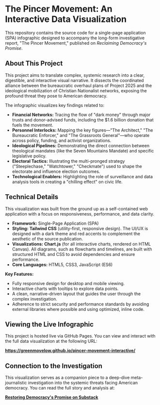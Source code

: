 # The Pincer Movement: An Interactive Data Visualization

This repository contains the source code for a single-page application (SPA) infographic designed to accompany the long-form investigative report, "The Pincer Movement," published on _Reclaiming Democracy's Promise_.

## About This Project

This project aims to translate complex, systemic research into a clear, digestible, and interactive visual narrative. It dissects the coordinated alliance between the bureaucratic overhaul plans of Project 2025 and the ideological mobilization of Christian Nationalist networks, exposing the profound threat they pose to American democracy.

The infographic visualizes key findings related to:

- **Financial Networks:** Tracing the flow of "dark money" through major trusts and donor-advised funds, including the $1.6 billion donation that fuels the movement.
- **Personnel Interlocks:** Mapping the key figures—"The Architect," "The Bureaucratic Enforcer," and "The Grassroots General"—who operate across policy, funding, and activist organizations.
- **Ideological Pipelines:** Demonstrating the direct connection between theological mandates (like the Seven Mountains Mandate) and specific legislative policy.
- **Electoral Tactics:** Illustrating the multi-pronged strategy ("Steeplechase," "Watchtower," "Checkmate") used to shape the electorate and influence election outcomes.
- **Technological Enablers:** Highlighting the role of surveillance and data analysis tools in creating a "chilling effect" on civic life.

## Technical Details

This visualization was built from the ground up as a self-contained web application with a focus on responsiveness, performance, and data clarity.

- **Framework:** Single-Page Application (SPA)
- **Styling:** **Tailwind CSS** (utility-first, responsive design). The UI/UX is designed with a dark theme and red accents to complement the aesthetic of the source publication.
- **Visualizations:** **Chart.js** (for all interactive charts, rendered on HTML Canvas). All diagrams, such as flowcharts and timelines, are built with structured HTML and CSS to avoid dependencies and ensure performance.
- **Core Languages:** HTML5, CSS3, JavaScript (ES6)

**Key Features:**

- Fully responsive design for desktop and mobile viewing.
- Interactive charts with tooltips to explore data points.
- A clean, narrative-driven layout that guides the user through the complex investigation.
- Adherence to strict security and performance standards by avoiding external libraries where possible and using optimized, inline code.

## Viewing the Live Infographic

This project is hosted live via GitHub Pages. You can view and interact with the full data visualization at the following URL:

**https://greenmovelow.github.io/pincer-movement-interactive/**

## Connection to the Investigation

This visualization serves as a companion piece to a deep-dive meta-journalistic investigation into the systemic threats facing American democracy. You can read the full story and analysis at:

**[Restoring Democracy's Promise on Substack](https://exposed1.substack.com)**
